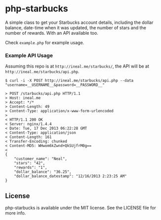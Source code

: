 # php-starbucks

A simple class to get your Starbucks account details, including the dollar balance, date-time when it was updated, the number of stars and the number of rewards. With an API available too.

Check `example.php` for example usage.

### Example API Usage

Assuming this repo is at `http://ineal.me/starbucks/`, the API will be at `http://ineal.me/starbucks/api.php`.

	$ curl -i -X POST http://ineal.me/starbucks/api.php --data "username=__USERNAME__&password=__PASSWORD__"

	> POST /starbucks/api.php HTTP/1.1
	> Host: ineal.me
	> Accept: */*
	> Content-Length: 49
	> Content-Type: application/x-www-form-urlencoded
	>
	< HTTP/1.1 200 OK
	< Server: nginx/1.4.4
	< Date: Tue, 17 Dec 2013 06:22:28 GMT
	< Content-Type: application/json
	< Content-Length: 161
	< Transfer-Encoding: chunked
	< Content-MD5: WHwom6kZwnd+QkSUjfrM0g==
	<
	{
	    "customer_name": "Neal",
	    "stars": "42",
	    "rewards": "1",
	    "dollar_balance": "36.25",
	    "dollar_balance_datestamp": "12/16/2013 2:23:25 AM"
	}

## License

php-starbucks is available under the MIT license. See the LICENSE file for more info.
